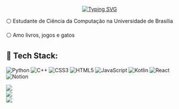 <p align="center">
  <a href="https://git.io/typing-svg">
    <img src="https://readme-typing-svg.demolab.com?font=Fira+Code&weight=600&size=25&pause=1000&color=ffffff&random=false&width=435&height=40&lines=%F0%9F%8C%B8+Ol%C3%A1%2C+!++%F0%9F%8C%B8" alt="Typing SVG">
  </a>
</p>


⚪ Estudante de Ciência da Computação na Universidade de Brasília


⚪ Amo livros, jogos e gatos



## 🌸 Tech Stack:
![Python](https://img.shields.io/badge/python-3670A0?style=for-the-badge&logo=python&logoColor=ffdd54) ![C++](https://img.shields.io/badge/c++-%2300599C.svg?style=for-the-badge&logo=c%2B%2B&logoColor=white) ![CSS3](https://img.shields.io/badge/css3-%231572B6.svg?style=for-the-badge&logo=css3&logoColor=white) ![HTML5](https://img.shields.io/badge/html5-%23E34F26.svg?style=for-the-badge&logo=html5&logoColor=white) ![JavaScript](https://img.shields.io/badge/javascript-%23323330.svg?style=for-the-badge&logo=javascript&logoColor=%23F7DF1E) ![Kotlin](https://img.shields.io/badge/kotlin-%237F52FF.svg?style=for-the-badge&logo=kotlin&logoColor=white) ![React](https://img.shields.io/badge/react-%2320232a.svg?style=for-the-badge&logo=react&logoColor=%2361DAFB) ![Notion](https://img.shields.io/badge/Notion-%23000000.svg?style=for-the-badge&logo=notion&logoColor=white)

![](https://github-readme-stats.vercel.app/api?username=GabrielaFRCosta&theme=jolly&hide_border=false&include_all_commits=true&count_private=true)<br/>
![](https://github-readme-streak-stats.herokuapp.com/?user=GabrielaFRCosta&theme=jolly&hide_border=false)<br/>
![](https://github-readme-stats.vercel.app/api/top-langs/?username=GabrielaFRCosta&theme=jolly&hide_border=false&include_all_commits=true&count_private=true&layout=compact)




